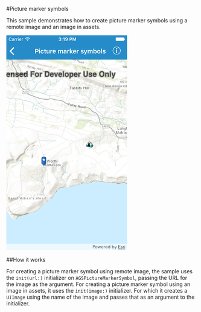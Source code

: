 #Picture marker symbols

This sample demonstrates how to create picture marker symbols using a remote image and an image in assets.

![](image1.png)

##How it works

For creating a picture marker symbol using remote image, the sample uses the `init(url:)` initializer on `AGSPictureMarkerSymbol`, passing the URL for the image as the argument. For creating a picture marker symbol using an image in assets, it uses the `init(image:)` initializer. For which it creates a `UIImage` using the name of the image and passes that as an argument to the initializer.



